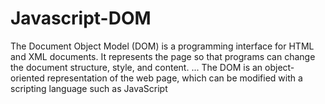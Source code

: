 # Javascript-DOM
The Document Object Model (DOM) is a programming interface for HTML and XML documents. It represents the page so that programs can change the document structure, style, and content. ... The DOM is an object-oriented representation of the web page, which can be modified with a scripting language such as JavaScript
